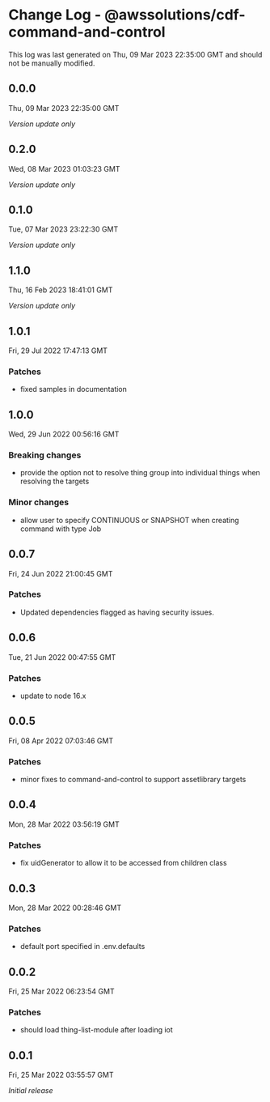 # Change Log - @awssolutions/cdf-command-and-control

This log was last generated on Thu, 09 Mar 2023 22:35:00 GMT and should not be manually modified.

## 0.0.0

Thu, 09 Mar 2023 22:35:00 GMT

_Version update only_

## 0.2.0

Wed, 08 Mar 2023 01:03:23 GMT

_Version update only_

## 0.1.0

Tue, 07 Mar 2023 23:22:30 GMT

_Version update only_

## 1.1.0

Thu, 16 Feb 2023 18:41:01 GMT

_Version update only_

## 1.0.1

Fri, 29 Jul 2022 17:47:13 GMT

### Patches

- fixed samples in documentation

## 1.0.0

Wed, 29 Jun 2022 00:56:16 GMT

### Breaking changes

- provide the option not to resolve thing group into individual things when resolving the targets

### Minor changes

- allow user to specify CONTINUOUS or SNAPSHOT when creating command with type Job

## 0.0.7

Fri, 24 Jun 2022 21:00:45 GMT

### Patches

- Updated dependencies flagged as having security issues.

## 0.0.6

Tue, 21 Jun 2022 00:47:55 GMT

### Patches

- update to node 16.x

## 0.0.5

Fri, 08 Apr 2022 07:03:46 GMT

### Patches

- minor fixes to command-and-control to support assetlibrary targets

## 0.0.4

Mon, 28 Mar 2022 03:56:19 GMT

### Patches

- fix uidGenerator to allow it to be accessed from children class

## 0.0.3

Mon, 28 Mar 2022 00:28:46 GMT

### Patches

- default port specified in .env.defaults

## 0.0.2

Fri, 25 Mar 2022 06:23:54 GMT

### Patches

- should load thing-list-module after loading iot

## 0.0.1

Fri, 25 Mar 2022 03:55:57 GMT

_Initial release_
